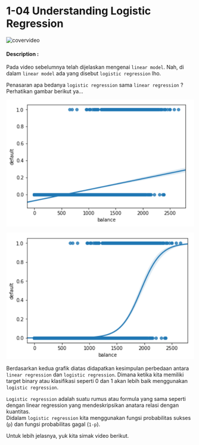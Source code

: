 # 1-04 Understanding Logistic Regression

![covervideo](http://bit.ly/makeaicovervideo)

#### **Description :**

Pada video sebelumnya telah dijelaskan mengenai `linear model`. Nah, di dalam `linear model` ada yang disebut `logistic regression` lho.

Penasaran apa bedanya `logistic regression` sama `linear regression` ? Perhatikan gambar berikut ya...

![assets](https://github.com/BenedictusAryo/documents_assets/raw/master/New%20CourseMap/Intermediate%20Course/1_Linear%20Model%20and%20Intro%20to%20Supervised%20Machine%20Learning/assets/1.png)

![assets](https://github.com/BenedictusAryo/documents_assets/raw/master/New%20CourseMap/Intermediate%20Course/1_Linear%20Model%20and%20Intro%20to%20Supervised%20Machine%20Learning/assets/2.png)

Berdasarkan kedua grafik diatas didapatkan kesimpulan perbedaan antara `linear regression` dan `logistic regression`. Dimana ketika kita memiliki target binary atau klasifikasi seperti 0 dan 1 akan lebih baik menggunakan `logistic regression`.

`Logistic regression` adalah suatu rumus atau formula yang sama seperti dengan linear regression yang mendeskripsikan anatara relasi dengan kuantitas.<br>
Didalam `logistic regression` kita menggunakan fungsi probabilitas sukses (`p`) dan fungsi probabilitas gagal (`1-p`). 

Untuk lebih jelasnya, yuk kita simak video berikut.